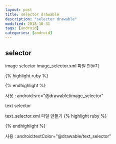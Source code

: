 ```yaml
---
layout: post
title: selector drawable 
description: "selector drawable"
modified: 2018-10-31
tags: [android]
categories: [android]
---
```


## selector

image selector
image_selector.xml 파일 만들기

{% highlight ruby %}
<?xml version="1.0" encoding="utf-8"?>
<selector xmlns:android="http://schemas.android.com/apk/res/android">
    <item android:drawable="@drawable/image_pressed" android:state_pressed="true"/>
    <item android:drawable="@drawable/image_default" />
</selector>
{% endhighlight %}

사용 : android:src="@drawable/image_selector"


text selector

text_selector.xml 파일 만들기
{% highlight ruby %}
<?xml version="1.0" encoding="utf-8"?>
<selector xmlns:android="http://schemas.android.com/apk/res/android">
    <item android:color="@color/color_pressed" android:state_pressed="true"/>
    <item android:color="@color/color_default" />
</selector>
{% endhighlight %}

사용 : android:textColor="@drawable/text_selector"